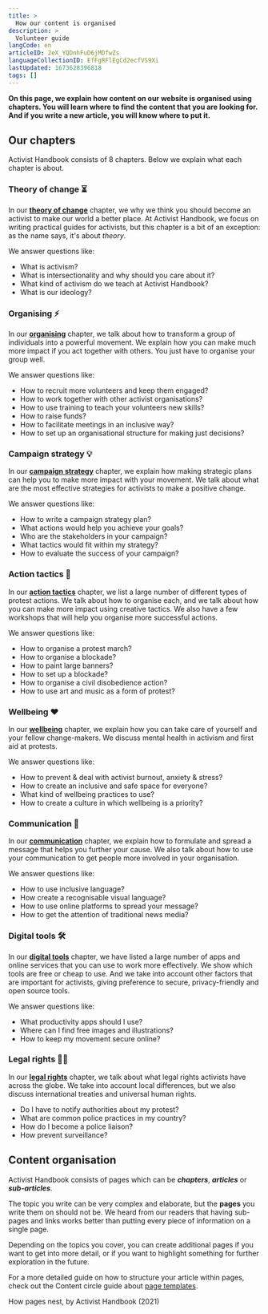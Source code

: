 ```yaml
---
title: >
  How our content is organised
description: >
  Volunteer guide
langCode: en
articleID: 2eX_YQDnhFuD6jMDfwZs
languageCollectionID: EfFgRFlEgCd2ecfVS9Xi
lastUpdated: 1673628396818
tags: []
---
```


**On this page, we explain how content on our website is organised using chapters. You will learn where to find the content that you are looking for. And if you write a new article, you will know where to put it.**

## **Our chapters**

Activist Handbook consists of 8 chapters. Below we explain what each chapter is about.

<div></div>

### Theory of change **⏳**

In our [**theory of change**](/theory) chapter, we why we think you should become an activist to make our world a better place. At Activist Handbook, we focus on writing practical guides for activists, but this chapter is a bit of an exception: as the name says, it's about _theory_.

We answer questions like:

-   What is activism?
-   What is intersectionality and why should you care about it?
-   What kind of activism do we teach at Activist Handbook?
-   What is our ideology?

### Organising **⚡️**

In our [**organising**](/organising) chapter, we talk about how to transform a group of individuals into a powerful movement. We explain how you can make much more impact if you act together with others. You just have to organise your group well.

We answer questions like:

-   How to recruit more volunteers and keep them engaged?
-   How to work together with other activist organisations?
-   How to use training to teach your volunteers new skills?
-   How to raise funds?
-   How to facilitate meetings in an inclusive way?
-   How to set up an organisational structure for making just decisions?

### **Campaign strategy 💡**

In our [**campaign strategy**](/strategy) chapter, we explain how making strategic plans can help you to make more impact with your movement. We talk about what are the most effective strategies for activists to make a positive change.

We answer questions like:

-   How to write a campaign strategy plan?
-   What actions would help you achieve your goals?
-   Who are the stakeholders in your campaign?
-   What tactics would fit within my strategy?
-   How to evaluate the success of your campaign?

### **Action tactics 📣**

In our [**action tactics**](/tactics) chapter, we list a large number of different types of protest actions. We talk about how to organise each, and we talk about how you can make more impact using creative tactics. We also have a few workshops that will help you organise more successful actions.

We answer questions like:

-   How to organise a protest march?
-   How to organise a blockade?
-   How to paint large banners?
-   How to set up a blockade?
-   How to organise a civil disobedience action?
-   How to use art and music as a form of protest?

### **Wellbeing ❤️**

In our [**wellbeing**](/wellbeing) chapter, we explain how you can take care of yourself and your fellow change-makers. We discuss mental health in activism and first aid at protests.

We answer questions like:

-   How to prevent & deal with activist burnout, anxiety & stress?
-   How to create an inclusive and safe space for everyone?
-   What kind of wellbeing practices to use?
-   How to create a culture in which wellbeing is a priority?

### **Communication 💬**

In our [**communication**](/communication) chapter, we explain how to formulate and spread a message that helps you further your cause. We also talk about how to use your communication to get people more involved in your organisation.

We answer questions like:

-   How to use inclusive language?
-   How create a recognisable visual language?
-   How to use online platforms to spread your message?
-   How to get the attention of traditional news media?

### **Digital tools 🛠**

In our [**digital tools**](/tools) chapter, we have listed a large number of apps and online services that you can use to work more effectively. We show which tools are free or cheap to use. And we take into account other factors that are important for activists, giving preference to secure, privacy-friendly and open source tools.

We answer questions like:

-   What productivity apps should I use?
-   Where can I find free images and illustrations?
-   How to keep my movement secure online?

### Legal rights 🧑‍⚖️

In our [**legal rights**](/rights) chapter, we talk about what legal rights activists have across the globe. We take into account local differences, but we also discuss international treaties and universal human rights.

-   Do I have to notify authorities about my protest?
-   What are common police practices in my country?
-   How do I become a police liaison?
-   How prevent surveillance?

<div></div>

## **Content organisation**

Activist Handbook consists of pages which can be _**chapters**_, _**articles**_ or _**sub-articles**_.

The topic you write can be very complex and elaborate, but the **pages** you write them on should not be. We heard from our readers that having sub-pages and links works better than putting every piece of information on a single page.

Depending on the topics you cover, you can create additional pages if you want to get into more detail, or if you want to highlight something for further exploration in the future.

For a more detailed guide on how to structure your article within pages, check out the Content circle guide about [page templates](/support/writers/structure).

<div><figcaption>How pages nest, by Activist Handbook (2021)</figcaption></div>
